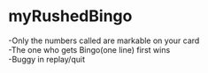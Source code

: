 # myRushedBingo

-Only the numbers called are markable on your card <br />
-The one who gets Bingo(one line) first wins <br />
-Buggy in replay/quit <br />
